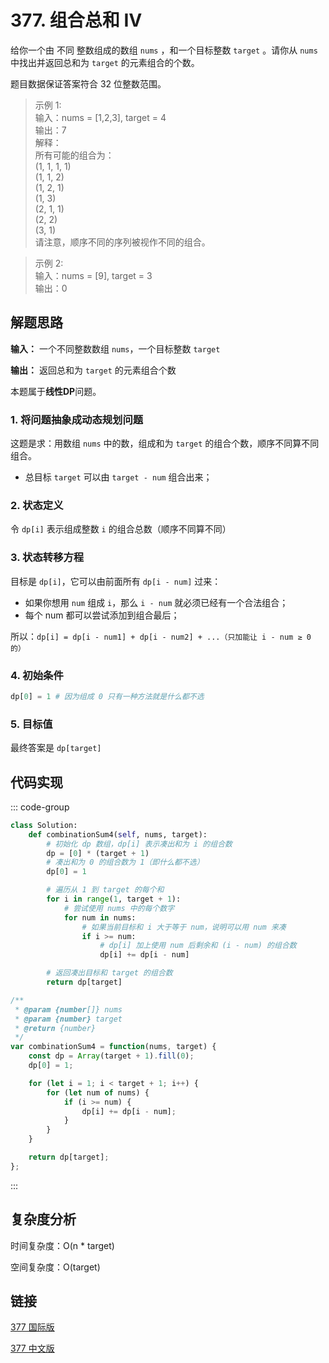 # 377. 组合总和 Ⅳ <Badge type="warning" text="Medium" />

给你一个由 不同 整数组成的数组 `nums` ，和一个目标整数 `target` 。请你从 `nums` 中找出并返回总和为 `target` 的元素组合的个数。

题目数据保证答案符合 32 位整数范围。

>示例 1:  
输入：nums = [1,2,3], target = 4  
输出：7  
解释：   
所有可能的组合为：   
(1, 1, 1, 1)   
(1, 1, 2)   
(1, 2, 1)   
(1, 3)   
(2, 1, 1)   
(2, 2)   
(3, 1)   
请注意，顺序不同的序列被视作不同的组合。

>示例 2:  
输入：nums = [9], target = 3   
输出：0   

## 解题思路
**输入：** 一个不同整数数组 `nums`，一个目标整数 `target`

**输出：** 返回总和为 `target` 的元素组合个数

本题属于**线性DP**问题。

### 1. 将问题抽象成动态规划问题

这题是求：用数组 `nums` 中的数，组成和为 `target` 的组合个数，顺序不同算不同组合。

* 总目标 `target` 可以由 `target - num` 组合出来；

### 2. 状态定义

令 `dp[i]` 表示组成整数 `i` 的组合总数（顺序不同算不同）

### 3. 状态转移方程

目标是 `dp[i]`，它可以由前面所有 `dp[i - num]` 过来：

* 如果你想用 `num` 组成 `i`，那么 `i - num` 就必须已经有一个合法组合；
* 每个 num 都可以尝试添加到组合最后；

所以：`dp[i] = dp[i - num1] + dp[i - num2] + ...（只加能让 i - num ≥ 0 的）`

### 4. 初始条件

```python
dp[0] = 1 # 因为组成 0 只有一种方法就是什么都不选
```

### 5. 目标值

最终答案是 `dp[target]`


## 代码实现

::: code-group

```python
class Solution:
    def combinationSum4(self, nums, target):
        # 初始化 dp 数组，dp[i] 表示凑出和为 i 的组合数
        dp = [0] * (target + 1)
        # 凑出和为 0 的组合数为 1（即什么都不选）
        dp[0] = 1

        # 遍历从 1 到 target 的每个和
        for i in range(1, target + 1):
            # 尝试使用 nums 中的每个数字
            for num in nums:
                # 如果当前目标和 i 大于等于 num，说明可以用 num 来凑
                if i >= num:
                    # dp[i] 加上使用 num 后剩余和 (i - num) 的组合数
                    dp[i] += dp[i - num]

        # 返回凑出目标和 target 的组合数
        return dp[target]
```

```javascript
/**
 * @param {number[]} nums
 * @param {number} target
 * @return {number}
 */
var combinationSum4 = function(nums, target) {
    const dp = Array(target + 1).fill(0);
    dp[0] = 1;

    for (let i = 1; i < target + 1; i++) {
        for (let num of nums) {
            if (i >= num) {
                dp[i] += dp[i - num];
            }
        }
    }

    return dp[target];
};
```

:::

## 复杂度分析

时间复杂度：O(n * target)

空间复杂度：O(target)

## 链接

[377 国际版](https://leetcode.com/problems/combination-sum-iv/description/)

[377 中文版](https://leetcode.cn/problems/combination-sum-iv/description/)
